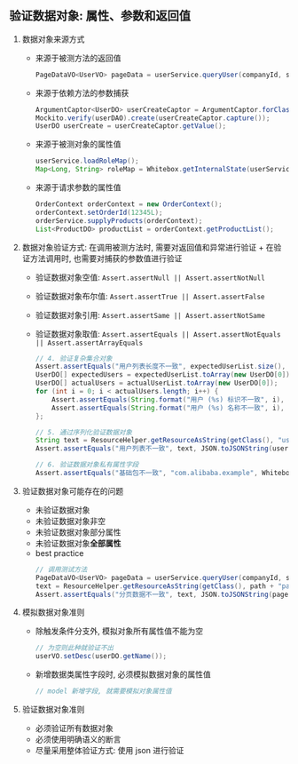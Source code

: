 ## 验证数据对象: 属性、参数和返回值

1. 数据对象来源方式

   - 来源于被测方法的返回值

     ```java
     PageDataVO<UserVO> pageData = userService.queryUser(companyId, startIndex, pageSize);
     ```

   - 来源于依赖方法的参数捕获

     ```java
     ArgumentCaptor<UserDO> userCreateCaptor = ArgumentCaptor.forClass(UserDO.class);
     Mockito.verify(userDAO).create(userCreateCaptor.capture());
     UserDO userCreate = userCreateCaptor.getValue();
     ```

   - 来源于被测对象的属性值

     ```java
     userService.loadRoleMap();
     Map<Long, String> roleMap = Whitebox.getInternalState(userService, "roleMap");
     ```

   - 来源于请求参数的属性值

     ```java
     OrderContext orderContext = new OrderContext();
     orderContext.setOrderId(12345L);
     orderService.supplyProducts(orderContext);
     List<ProductDO> productList = orderContext.getProductList();
     ```

2. 数据对象验证方式: 在调用被测方法时, 需要对返回值和异常进行验证 + 在验证方法调用时, 也需要对捕获的参数值进行验证

   - 验证数据对象空值: `Assert.assertNull || Assert.assertNotNull`
   - 验证数据对象布尔值: `Assert.assertTrue || Assert.assertFalse`
   - 验证数据对象引用: `Assert.assertSame || Assert.assertNotSame`
   - 验证数据对象取值: `Assert.assertEquals || Assert.assertNotEquals || Assert.assertArrayEquals`

     ```java
     // 4. 验证复杂集合对象
     Assert.assertEquals("用户列表长度不一致", expectedUserList.size(), actualUserList.size());
     UserDO[] expectedUsers = expectedUserList.toArray(new UserDO[0]);
     UserDO[] actualUsers = actualUserList.toArray(new UserDO[0]);
     for (int i = 0; i < actualUsers.length; i++) {
         Assert.assertEquals(String.format("用户 (%s) 标识不一致", i), expectedUsers[i].getId(), actualUsers[i].getId());
         Assert.assertEquals(String.format("用户 (%s) 名称不一致", i), expectedUsers[i].getName(), actualUsers[i].getName());
     };

     // 5. 通过序列化验证数据对象
     String text = ResourceHelper.getResourceAsString(getClass(), "userList.json");
     Assert.assertEquals("用户列表不一致", text, JSON.toJSONString(userList));

     // 6. 验证数据对象私有属性字段
     Assert.assertEquals("基础包不一致", "com.alibaba.example", Whitebox.getInternalState(configurer, "basePackage"));
     ```

3. 验证数据对象可能存在的问题

   - 未验证数据对象
   - 未验证数据对象非空
   - 未验证数据对象部分属性
   - 未验证数据对象**全部属性**
   - best practice
     ```java
     // 调用测试方法
     PageDataVO<UserVO> pageData = userService.queryUser(companyId, startIndex, pageSize);
     text = ResourceHelper.getResourceAsString(getClass(), path + "pageData.json");
     Assert.assertEquals("分页数据不一致", text, JSON.toJSONString(pageData));
     ```

4. 模拟数据对象准则

   - 除触发条件分支外, 模拟对象所有属性值不能为空

     ```java
     // 为空则此种就验证不出
     userVO.setDesc(userDO.getName());
     ```

   - 新增数据类属性字段时, 必须模拟数据对象的属性值

     ```java
     // model 新增字段, 就需要模拟对象属性值
     ```

5. 验证数据对象准则

   - 必须验证所有数据对象
   - 必须使用明确语义的断言
   - 尽量采用整体验证方式: 使用 json 进行验证
